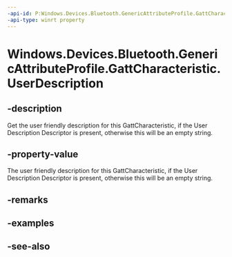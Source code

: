 ```yaml
---
-api-id: P:Windows.Devices.Bluetooth.GenericAttributeProfile.GattCharacteristic.UserDescription
-api-type: winrt property
---
```


<!-- Property syntax
public string UserDescription { get; }
-->

# Windows.Devices.Bluetooth.GenericAttributeProfile.GattCharacteristic.UserDescription

## -description
Get the user friendly description for this GattCharacteristic, if the User Description Descriptor is present, otherwise this will be an empty string.

## -property-value
The user friendly description for this GattCharacteristic, if the User Description Descriptor is present, otherwise this will be an empty string.

## -remarks

## -examples

## -see-also
